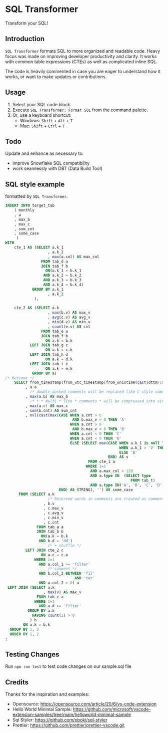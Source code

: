 # SQL Transformer

Transform your SQL!

## Introduction

`SQL Transformer` formats SQL to more organized and readable code. Heavy focus was made on improving developer productivity and clarity. It works with common table expressions (CTEs) as well as complicated inline SQL.

The code is heavily commented in case you are eager to understand how it works, or want to make updates or contributions.

## Usage

1. Select your SQL code block.
2. Execute `SQL Transformer: Format SQL` from the command palette.
3. Or, use a keyboard shortcut:
   * Windows: `Shift` + `Alt` + `T`
   * Mac: `Shift` + `Ctrl` + `T`

## Todo

Update and enhance as necessary to:
* improve Snowflake SQL compatibility
* work seamlessly with DBT (Data Build Tool)

## SQL style example

formatted by `SQL Transformer`.

```sql
INSERT INTO target_tab
    ( monthly
    , a
    , max_b
    , max_c
    , sum_cnt
    , some_case
     )
WITH
    cte_1 AS (SELECT a.k_1
                   , a.k_2
                   , max(a.col) AS max_col
                FROM tab_d a
                JOIN tab_f b
                  ON(a.k_1 = b.k_1
                 AND a.k_2 = b.k_2
                 AND a.k_3 = b.k_3
                 AND a.k_4 = b.k_4)
            GROUP BY a.k_1
                   , a.k_2
             ),
    
    cte_2 AS (SELECT a.k
                   , max(b.v) AS max_v
                   , avg(c.v) AS avg_v
                   , min(d.v) AS min_v
                   , count(e.v) AS cnt
                FROM tab_e a
                JOIN tab_f b
                  ON a.k = b.k
           LEFT JOIN tab_g c
                  ON a.k = c.k
           LEFT JOIN tab_h d
                  ON a.k = d.k
           LEFT JOIN tab_i e
                  ON a.k = e.k
            GROUP BY a)
/* Outcome */
    SELECT from_timestamp(from_utc_timestamp(from_unixtime(cast(dttm/1000 AS bigint)), 'ROK'), 'yyyy-mm') AS monthly
         , a.a
           /* double-dashed comments will be replaced like C-style comments. */
         , max(a.b) AS max_b
           /* * * multi * line * comments * will be compressed into single-line. */
         , max(a.c) AS max_c
         , sum(b.cnt) AS sum_cnt
         , nvl(cast(max(CASE WHEN a.cnt > 0
                              AND b.max_v > 0 THEN 'A'
                             WHEN a.cnt > 0
                              AND b.max_v < 0 THEN 'B'
                             WHEN a.cnt < 0 THEN 'C'
                             WHEN a.cnt < 0 THEN 'D'
                             ELSE (SELECT max(CASE WHEN a.k_1 is null THEN 'A'
                                                   WHEN a.k_1 > 'V' THEN 'A'
                                                   ELSE 'B'
                                              END) AS v
                                     FROM cte_1 a
                                    WHERE 1=1
                                      AND a.max_col > 120
                                      AND a.type IN  (SELECT type
                                                        FROM tab_t)
                                      AND a.type IN('A', 'B', 'C', 'D'))
                        END) AS STRING), '') AS some_case
      FROM (SELECT a.k
                   /* Reserved words in comments are treated as comments. */
                 , b.v
                 , c.max_v
                 , c.avg_v
                 , c.min_v
                 , c.cnt
              FROM tab_a a
              JOIN tab_b b
                ON(a.k = b.k
               AND b.d = 'dd')
                   /* + shuffle */
         LEFT JOIN cte_2 c
                ON a.c = c.a
             WHERE 1=1
               AND a.col_1 >= 'filter'
                   /* comment */
               AND b.col_2 BETWEEN 'fil'
                               AND 'ter'
               AND a.col_2 > 0) a
 LEFT JOIN (SELECT a.k
                 , max(v) AS max_v
              FROM tab_c a
             WHERE 1=1
               AND a.d >= 'filter'
          GROUP BY a.k
            HAVING count(1) > 0
           ) b
        ON a.k = b.k
  GROUP BY 1, 2
  ORDER BY 1, 2
;
```

## Testing Changes

Run `npm run test` to test code changes on our sample.sql file

## Credits

Thanks for the inspiration and examples:
* Opensource: https://opensource.com/article/20/6/vs-code-extension
* Hello World Minimal Sample: https://github.com/microsoft/vscode-extension-samples/tree/main/helloworld-minimal-sample
* Sql Styler: https://github.com/oboki/sql-styler
* Prettier: https://github.com/prettier/prettier-vscode.git
